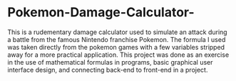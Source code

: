 # Pokemon-Damage-Calculator-


This is a rudementary damage calculator used to simulate an attack during a battle from the famous Nintendo franchise Pokemon. The formula I used was taken directly from the pokemon games with a few variables stripped away for a more practical application. This project was done as an exercise in the use of mathematical formulas in programs, basic graphical user interface design, and connecting back-end to front-end in a project.


